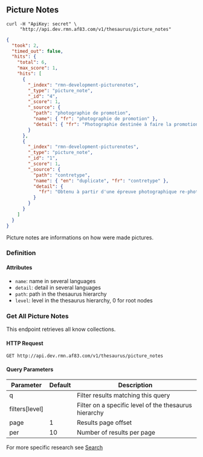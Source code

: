 ## Picture Notes

```shell
curl -H "ApiKey: secret" \
     "http://api.dev.rmn.af83.com/v1/thesaurus/picture_notes"
```

```json
{
  "took": 2,
  "timed_out": false,
  "hits": {
    "total": 6,
    "max_score": 1,
    "hits": [
      {
        "_index": "rmn-development-picturenotes",
        "_type": "picture_note",
        "_id": "4",
        "_score": 1,
        "_source": {
          "path": "photographie de promotion",
          "name": { "fr": "photographie de promotion" },
          "detail": { "fr": "Photographie destinée à faire la promotion d'un film" }
        }
      },
      {
        "_index": "rmn-development-picturenotes",
        "_type": "picture_note",
        "_id": "1",
        "_score": 1,
        "_source": {
          "path": "contretype",
          "name": { "en": "duplicate", "fr": "contretype" },
          "detail": {
            "fr": "Obtenu à partir d'une épreuve photographique re-photographiée. Sa matrice n'est pas le négatif original.\r\n"
          }
        }
      }
    ]
  }
}
```

Picture notes are informations on how were made pictures.

### Definition

#### Attributes

* `name`: name in several languages
* `detail`: detail in several languages
* `path`: path in the thesaurus hierarchy
* `level`: level in the thesaurus hierarchy, 0 for root nodes

### Get All Picture Notes

This endpoint retrieves all know collections.

#### HTTP Request

`GET http://api.dev.rmn.af83.com/v1/thesaurus/picture_notes`

#### Query Parameters

Parameter              | Default  | Description
---------              | -------  | -----------
q                      |          | Filter results matching this query
filters[level]         |          | Filter on a specific level of the thesaurus hierarchy
page                   | 1        | Results page offset
per                    | 10       | Number of results per page

For more specific research see [Search](/?shell#search)
